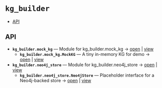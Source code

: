 # `kg_builder`

<!-- START doctoc generated TOC please keep comment here to allow auto update -->
<!-- DON'T EDIT THIS SECTION, INSTEAD RE-RUN doctoc TO UPDATE -->

- [API](#api)

<!-- END doctoc generated TOC please keep comment here to allow auto update -->

## API
- **`kg_builder.mock_kg`** — Module for kg_builder.mock_kg → [open](vscode://file//home/paul/KGForge/src/kg_builder/mock_kg.py:1:1) | [view](mock_kg.py#L1)
  - **`kg_builder.mock_kg.MockKG`** — A tiny in-memory KG for demo → [open](vscode://file//home/paul/KGForge/src/kg_builder/mock_kg.py:6:1) | [view](mock_kg.py#L6-L56)
- **`kg_builder.neo4j_store`** — Module for kg_builder.neo4j_store → [open](vscode://file//home/paul/KGForge/src/kg_builder/neo4j_store.py:1:1) | [view](neo4j_store.py#L1)
  - **`kg_builder.neo4j_store.Neo4jStore`** — Placeholder interface for a Neo4j-backed store → [open](vscode://file//home/paul/KGForge/src/kg_builder/neo4j_store.py:4:1) | [view](neo4j_store.py#L4-L7)
